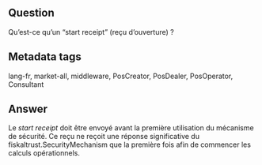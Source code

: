 ## Question
Qu’est-ce qu’un “start receipt” (reçu d’ouverture) ?

## Metadata tags
lang-fr, market-all, middleware, PosCreator, PosDealer, PosOperator, Consultant

## Answer
Le _start receipt_ doit être envoyé avant la première utilisation du mécanisme de sécurité. Ce reçu ne reçoit une réponse significative du fiskaltrust.SecurityMechanism que la première fois afin de commencer les calculs opérationnels.
